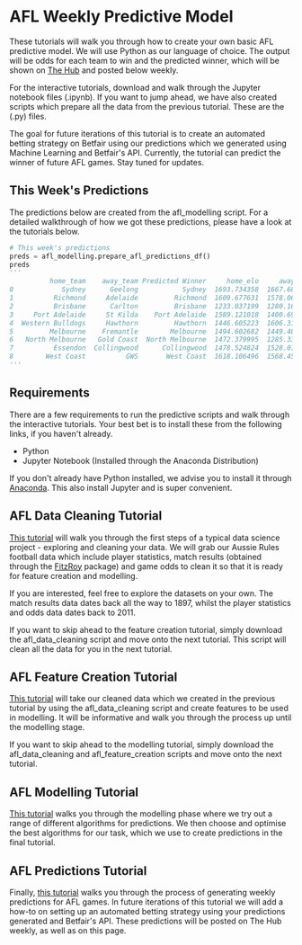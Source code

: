 

# AFL Weekly Predictive Model
These tutorials will walk you through how to create your own basic AFL predictive model. We will use Python as our language of choice. The output will be odds for each team to win and the predicted winner, which will be shown on [The Hub](https://www.betfair.com.au/hub/tools/models/afl-prediction-model/) and posted below weekly.

For the interactive tutorials, download and walk through the Jupyter notebook files (.ipynb). If you want to jump ahead, we have also created scripts which prepare all the data from the previous tutorial. These are the (.py) files.

The goal for future iterations of this tutorial is to create an automated betting strategy on Betfair using our predictions which we generated using Machine Learning and Betfair's API. Currently, the tutorial can predict the winner of future AFL games. Stay tuned for updates.

## This Week's Predictions
The predictions below are created from the afl_modelling script. For a detailed walkthrough of how we got these predictions, please have a look at the tutorials below.
```Python
# This week's predictions
preds = afl_modelling.prepare_afl_predictions_df()
preds
'''
          home_team    away_team Predicted Winner     home_elo     away_elo  \
0            Sydney      Geelong           Sydney  1693.734358  1667.682944   
1          Richmond     Adelaide         Richmond  1609.677631  1578.060630   
2          Brisbane      Carlton         Brisbane  1233.037199  1280.164173   
3     Port Adelaide     St Kilda    Port Adelaide  1589.121018  1400.692014   
4  Western Bulldogs     Hawthorn         Hawthorn  1446.605223  1606.319440   
5         Melbourne    Fremantle        Melbourne  1494.602682  1449.483864   
6   North Melbourne   Gold Coast  North Melbourne  1472.379995  1285.335813   
7          Essendon  Collingwood      Collingwood  1478.524824  1528.013453   
8        West Coast          GWS       West Coast  1618.106496  1568.458243
'''
```

## Requirements
There are a few requirements to run the predictive scripts and walk through the interactive tutorials. Your best bet is to install these from the following links, if you haven't already.
* Python 
* Jupyter Notebook (Installed through the Anaconda Distribution)

If you don't already have Python installed, we advise you to install it through [Anaconda](https://www.anaconda.com/download/). This also install Jupyter and is super convenient.

## AFL Data Cleaning Tutorial
[This tutorial](https://github.com/betfair-datascientists/Predictive-Models/blob/master/AFL-Weekly-Predictive-Model/01.%20afl_data_cleaning_tutorial.ipynb) will walk you through the first steps of a typical data science project - exploring and cleaning your data. We will grab our Aussie Rules football data which include player statistics, match results (obtained through the [FitzRoy](https://github.com/jimmyday12/fitzRoy) package) and game odds to clean it so that it is ready for feature creation and modelling.

If you are interested, feel free to explore the datasets on your own. The match results data dates back all the way to 1897, whilst the player statistics and odds data dates back to 2011.

If you want to skip ahead to the feature creation tutorial, simply download the afl_data_cleaning script and move onto the next tutorial. This script will clean all the data for you in the next tutorial.

## AFL Feature Creation Tutorial
[This tutorial](https://github.com/betfair-datascientists/Predictive-Models/blob/master/AFL-Weekly-Predictive-Model/02.%20afl_feature_creation_tutorial.ipynb) will take our cleaned data which we created in the previous tutorial by using the afl_data_cleaning script and create features to be used in modelling.
It will be informative and walk you through the process up until the modelling stage.

If you want to skip ahead to the modelling tutorial, simply download the afl_data_cleaning and afl_feature_creation scripts and move onto the next tutorial. 

## AFL Modelling Tutorial
[This tutorial](https://github.com/betfair-datascientists/Predictive-Models/blob/master/AFL-Weekly-Predictive-Model/03.%20afl_modelling.ipynb) walks you through the modelling phase where we try out a range of different algorithms for predictions. We then choose and optimise the best algorithms for our task, which we use to create predictions in the final tutorial.

## AFL Predictions Tutorial
Finally, [this tutorial](https://github.com/betfair-datascientists/Predictive-Models/blob/master/AFL-Weekly-Predictive-Model/04.%20afl_weekly_predictions.ipynb) walks you through the process of generating weekly predictions for AFL games. In future iterations of this tutorial we will add a how-to on setting up an automated betting strategy using your predictions generated and Betfair's API. These predictions will be posted on The Hub weekly, as well as on this page.
